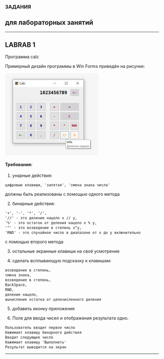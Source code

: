 ### ЗАДАНИЯ  
## для лабораторных занятий  

---  

## LABRAB 1
Программа calc

Примерный дизайн программы в Win Forms приведён на рисунке:  

![calc](https://github.com/permCoding/CSharpOOP/blob/master/images/labrab_1_calc.jpg)  


#### Требования:  
1. унарные действия:  
```
цифровые клавиши, 'запятая', 'смена знака числа'  
```
должны быть реализованы с помощью одного метода  

2. бинарные действия:  
```
'+', '-', '*', '/', 
'//' - это деление нацело x // y, 
'%' - это остаток от деления нацело x % y,
'^' - это возведение в степень x^y,
'RND' - это случайное число в диапазоне от x до y включительно  
```
с помощью второго метода  

3. остальные экранные клавиши на своё усмотрение  

4. сделать всплывающую подсказку к клавишам:  
```
возведение в степень, 
смена знака, 
возведение в степень, 
BackSpace, 
RND, 
деление нацело, 
вычисление остатка от целочисленного деления  
```

5. добавить иконку приложения  

6. Поле для ввода чисел и отображения результата одно.  
```
Пользователь вводит первое число  
Нажимает клавишу бинарного действия  
Вводит следующее число  
Нажимает клавишу 'Выполнить'  
Результат выводится на экран  
```

---  


